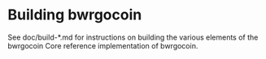 Building bwrgocoin
================

See doc/build-*.md for instructions on building the various
elements of the bwrgocoin Core reference implementation of bwrgocoin.
